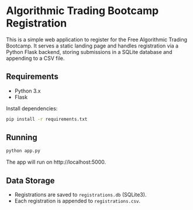 # Algorithmic Trading Bootcamp Registration

This is a simple web application to register for the Free Algorithmic Trading Bootcamp. It serves a static landing page and handles registration via a Python Flask backend, storing submissions in a SQLite database and appending to a CSV file.

## Requirements

- Python 3.x
- Flask

Install dependencies:
```bash
pip install -r requirements.txt
```

## Running

```bash
python app.py
```

The app will run on http://localhost:5000.

## Data Storage

- Registrations are saved to `registrations.db` (SQLite3).
- Each registration is appended to `registrations.csv`.
